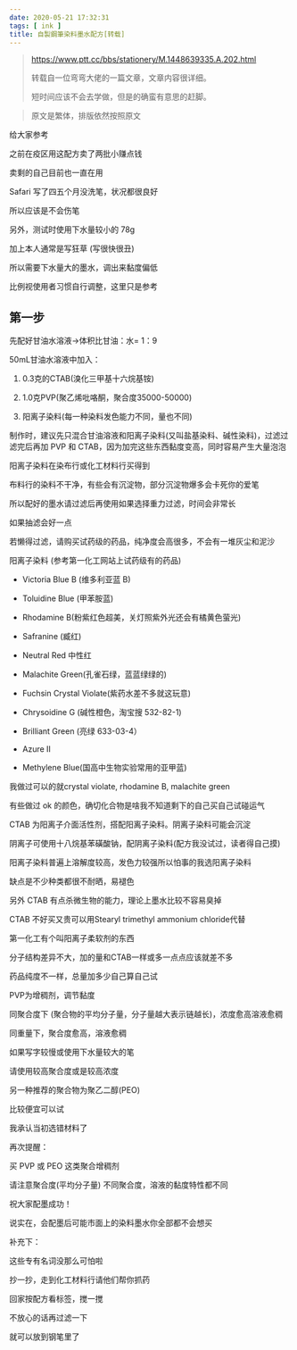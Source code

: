 ```yaml
---
date: 2020-05-21 17:32:31
tags: [ ink ]
title: 自製鋼筆染料墨水配方[转载]
---
```


> https://www.ptt.cc/bbs/stationery/M.1448639335.A.202.html
>
> 转载自一位弯弯大佬的一篇文章，文章内容很详细。
>
> 短时间应该不会去学做，但是的确蛮有意思的赶脚。



> 原文是繁体，排版依然按照原文



给大家参考

之前在疫区用这配方卖了两批小赚点钱

卖剩的自己目前也一直在用

Safari 写了四五个月没洗笔，状况都很良好

所以应该是不会伤笔



另外，测试时使用下水量较小的 78g

 加上本人通常是写狂草 (写很快很丑) 

所以需要下水量大的墨水，调出来黏度偏低

比例视使用者习惯自行调整，这里只是参考



## 第一步

先配好甘油水溶液→体积比甘油：水= 1：9

50mL甘油水溶液中加入：

1. 0.3克的CTAB(溴化三甲基十六烷基铵)

2. 1.0克PVP(聚乙烯吡咯酮，聚合度35000-50000) 

3. 阳离子染料(每一种染料发色能力不同，量也不同)  


制作时，建议先只混合甘油溶液和阳离子染料(又叫盐基染料、碱性染料)，过滤过滤完后再加 PVP 和 CTAB，因为加完这些东西黏度变高，同时容易产生大量泡泡

阳离子染料在染布行或化工材料行买得到

布料行的染料不干净，有些会有沉淀物，部分沉淀物爆多会卡死你的爱笔

所以配好的墨水请过滤后再使用如果选择重力过滤，时间会非常长

如果抽滤会好一点

若懒得过滤，请购买试药级的药品，纯净度会高很多，不会有一堆灰尘和泥沙

阳离子染料 (参考第一化工网站上试药级有的药品)

- Victoria Blue B (维多利亚蓝 B)

- Toluidine Blue (甲苯胺蓝)
- Rhodamine B(粉紫红色超美，关灯照紫外光还会有橘黄色萤光)
- Safranine (臧红)
- Neutral Red 中性红 
- Malachite Green(孔雀石绿，蓝蓝绿绿的)
- Fuchsin Crystal Violate(紫药水差不多就这玩意)
- Chrysoidine G (碱性橙色，淘宝搜 532-82-1)
- Brilliant Green (亮绿  633-03-4）
- Azure II
- Methylene Blue(国高中生物实验常用的亚甲蓝)

我做过可以的就crystal violate, rhodamine B, malachite green

有些做过 ok 的颜色，确切化合物是啥我不知道剩下的自己买自己试碰运气

CTAB 为阳离子介面活性剂，搭配阳离子染料。阴离子染料可能会沉淀

阴离子可使用十八烷基苯磺酸钠，配阴离子染料(配方我没试过，读者得自己摸)

 阳离子染料普遍上溶解度较高，发色力较强所以怕事的我选阳离子染料

缺点是不少种类都很不耐晒，易褪色

另外 CTAB 有点杀微生物的能力，理论上墨水比较不容易臭掉

CTAB 不好买又贵可以用Stearyl trimethyl ammonium chloride代替

第一化工有个叫阳离子柔软剂的东西

分子结构差异不大，加的量和CTAB一样或多一点点应该就差不多

药品纯度不一样，总量加多少自己算自己试



PVP为增稠剂，调节黏度

同聚合度下 (聚合物的平均分子量，分子量越大表示链越长)，浓度愈高溶液愈稠

同重量下，聚合度愈高，溶液愈稠

如果写字较慢或使用下水量较大的笔

请使用较高聚合度或是较高浓度



另一种推荐的聚合物为聚乙二醇(PEO)

 比较便宜可以试

我承认当初选错材料了



再次提醒：

买 PVP 或 PEO 这类聚合增稠剂

请注意聚合度(平均分子量) 不同聚合度，溶液的黏度特性都不同

祝大家配墨成功！ 

说实在，会配墨后可能市面上的染料墨水你全部都不会想买



补充下： 

这些专有名词没那么可怕啦

抄一抄，走到化工材料行请他们帮你抓药

回家按配方看标签，搅一搅

不放心的话再过滤一下

就可以放到钢笔里了